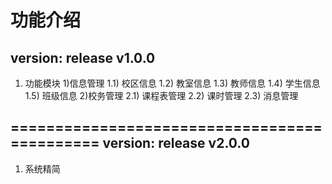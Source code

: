 功能介绍
=============================================
version: release v1.0.0
---------
1. 功能模块
1)信息管理
	1.1) 校区信息
	1.2) 教室信息
	1.3) 教师信息
	1.4) 学生信息
	1.5) 班级信息
2)校务管理
	2.1) 课程表管理
	2.2) 课时管理
	2.3) 消息管理
	
=============================================
version: release v2.0.0
---------
1. 系统精简









